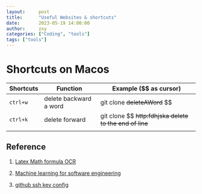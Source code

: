 ```yaml
---
layout:     post
title:      "Useful Websites & shortcuts"
date:       2023-05-19 14:00:00
author:     zxy
categories: ["Coding", "tools"]
tags: ["tools"]
---
```


# Shortcuts on Macos

| Shortcuts | Function               | Example ($$ as cursor)                                  |
| --------- | ---------------------- | ------------------------------------------------------- |
| `ctrl+w`  | delete backward a word | git clone ~~deleteAWord~~ $$                            |
| `ctrl+k`  | delete forward         | git clone $$ ~~http:fdhjska delete to the end of line~~ |
|           |                        |                                                         |



Reference
-------

1. [Latex Math formula OCR](https://simpletex.cn/ai/latex_ocr)
2. [Machine learning for software engineering](https://github.com/saltudelft/ml4se)

3. [github ssh key config](https://docs.github.com/zh/authentication/connecting-to-github-with-ssh/generating-a-new-ssh-key-and-adding-it-to-the-ssh-agent)



